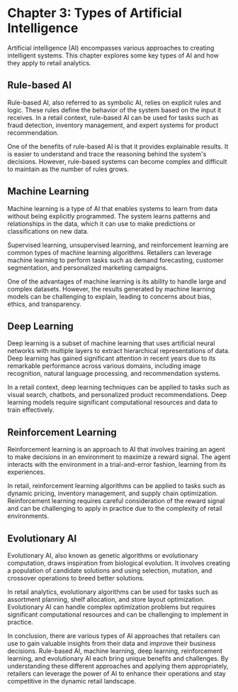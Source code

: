 Chapter 3: Types of Artificial Intelligence
===========================================

Artificial intelligence (AI) encompasses various approaches to creating intelligent systems. This chapter explores some key types of AI and how they apply to retail analytics.

Rule-based AI
-------------

Rule-based AI, also referred to as symbolic AI, relies on explicit rules and logic. These rules define the behavior of the system based on the input it receives. In a retail context, rule-based AI can be used for tasks such as fraud detection, inventory management, and expert systems for product recommendation.

One of the benefits of rule-based AI is that it provides explainable results. It is easier to understand and trace the reasoning behind the system's decisions. However, rule-based systems can become complex and difficult to maintain as the number of rules grows.

Machine Learning
----------------

Machine learning is a type of AI that enables systems to learn from data without being explicitly programmed. The system learns patterns and relationships in the data, which it can use to make predictions or classifications on new data.

Supervised learning, unsupervised learning, and reinforcement learning are common types of machine learning algorithms. Retailers can leverage machine learning to perform tasks such as demand forecasting, customer segmentation, and personalized marketing campaigns.

One of the advantages of machine learning is its ability to handle large and complex datasets. However, the results generated by machine learning models can be challenging to explain, leading to concerns about bias, ethics, and transparency.

Deep Learning
-------------

Deep learning is a subset of machine learning that uses artificial neural networks with multiple layers to extract hierarchical representations of data. Deep learning has gained significant attention in recent years due to its remarkable performance across various domains, including image recognition, natural language processing, and recommendation systems.

In a retail context, deep learning techniques can be applied to tasks such as visual search, chatbots, and personalized product recommendations. Deep learning models require significant computational resources and data to train effectively.

Reinforcement Learning
----------------------

Reinforcement learning is an approach to AI that involves training an agent to make decisions in an environment to maximize a reward signal. The agent interacts with the environment in a trial-and-error fashion, learning from its experiences.

In retail, reinforcement learning algorithms can be applied to tasks such as dynamic pricing, inventory management, and supply chain optimization. Reinforcement learning requires careful consideration of the reward signal and can be challenging to apply in practice due to the complexity of retail environments.

Evolutionary AI
---------------

Evolutionary AI, also known as genetic algorithms or evolutionary computation, draws inspiration from biological evolution. It involves creating a population of candidate solutions and using selection, mutation, and crossover operations to breed better solutions.

In retail analytics, evolutionary algorithms can be used for tasks such as assortment planning, shelf allocation, and store layout optimization. Evolutionary AI can handle complex optimization problems but requires significant computational resources and can be challenging to implement in practice.

In conclusion, there are various types of AI approaches that retailers can use to gain valuable insights from their data and improve their business decisions. Rule-based AI, machine learning, deep learning, reinforcement learning, and evolutionary AI each bring unique benefits and challenges. By understanding these different approaches and applying them appropriately, retailers can leverage the power of AI to enhance their operations and stay competitive in the dynamic retail landscape.
